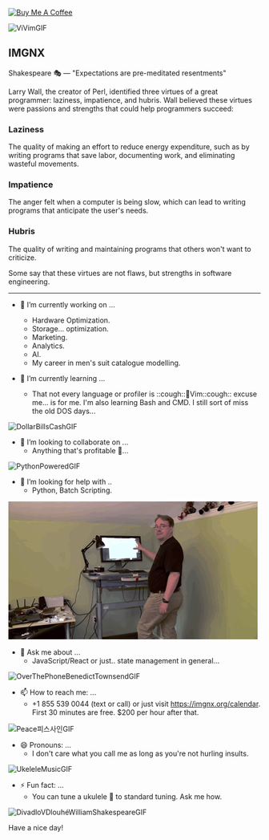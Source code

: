 <a href="https://buymeacoffee.com/donaldmoore" target="_blank"><img src="https://cdn.buymeacoffee.com/buttons/default-orange.png" alt="Buy Me A Coffee" height="41" width="174"></a>

![ViVimGIF](https://github.com/user-attachments/assets/ce4bbf5e-af80-47dd-a7ad-210b4fef78fc)

## IMGNX

Shakespeare 🎭 — "Expectations are pre-meditated resentments"

Larry Wall, the creator of Perl, identified three virtues of a
great programmer: laziness, impatience, and hubris. Wall believed
these virtues were passions and strengths that could help
programmers succeed:

### Laziness

The quality of making an effort to reduce energy expenditure,
such as by writing programs that save labor, documenting work,
and eliminating wasteful movements.

### Impatience

The anger felt when a computer is being slow, which can lead to
writing programs that anticipate the user's needs.

### Hubris

The quality of writing and maintaining programs that others won't
want to criticize.

Some say that these virtues are not flaws, but strengths in
software engineering.

---

- 🔭 I’m currently working on ...

  - Hardware Optimization.
  - Storage... optimization.
  - Marketing.
  - Analytics.
  - AI.
  - My career in men's suit catalogue modelling.

- 🌱 I’m currently learning ...
  - That not every language or profiler is
    ::cough::🤖Vim::cough:: excuse me... is for me. I'm also
    learning Bash and CMD. I still sort of miss the old DOS
    days...

![DollarBillsCashGIF](https://github.com/user-attachments/assets/aba114d8-8833-41b6-81bb-8d95f73274e7)

- 👯 I’m looking to collaborate on ...
  - Anything that's profitable 🤑...

![PythonPoweredGIF](https://github.com/user-attachments/assets/bb671b9e-c85d-461f-ae2e-cf5d7fd17b27)

- 🤔 I’m looking for help with ..
  - Python, Batch Scripting.

![alt text](image.png)

- 💬 Ask me about ...
  - JavaScript/React or just.. state management in general...

![OverThePhoneBenedictTownsendGIF](https://github.com/user-attachments/assets/1ade38a9-dc16-47c1-84f1-6abfb62e4029)

- 📫 How to reach me: ...
  - +1 855 539 0044 (text or call) or just visit
    https://imgnx.org/calendar. First 30 minutes are free. $200
    per hour after that.

![Peace피스사인GIF](https://github.com/user-attachments/assets/8eed838c-c76a-49fa-80e4-bb9fe63551c4)

- 😄 Pronouns: ...
  - I don't care what you call me as long as you're not hurling
    insults.

![UkeleleMusicGIF](https://github.com/user-attachments/assets/29d5b567-f2dd-4f1a-8fa6-013fddc0151c)

- ⚡ Fun fact: ...
  - You can tune a ukulele 🌺 to standard tuning. Ask me how.

![DivadloVDlouhéWilliamShakespeareGIF](https://github.com/user-attachments/assets/2e9a2476-f24e-4fb7-bdbb-bfd2f051c9ff)

Have a nice day!
